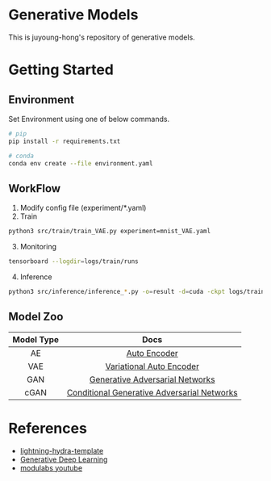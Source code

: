 # Generative Models

This is juyoung-hong's repository of generative models.

# Getting Started

## Environment

Set Environment using one of below commands.

```bash
# pip
pip install -r requirements.txt

# conda
conda env create --file environment.yaml
```

## WorkFlow

1. Modify config file (experiment/*.yaml)
2. Train
```bash
python3 src/train/train_VAE.py experiment=mnist_VAE.yaml
```
3. Monitoring
```bash
tensorboard --logdir=logs/train/runs
```
4. Inference
```bash
python3 src/inference/inference_*.py -o=result -d=cuda -ckpt logs/train/runs/2023-11-03_12-37-21/ckpt/model/epoch_29.pth
```

## Model Zoo

|Model Type|Docs|
|:---:|:---:|
|AE|[Auto Encoder](docs/AutoEncoder.md)|
|VAE|[Variational Auto Encoder](docs/VariationalAutoEncoder.md)|
|GAN|[Generative Adversarial Networks](docs/GAN.md)|
|cGAN|[Conditional Generative Adversarial Networks](docs/cGAN.md)|

# References

- [lightning-hydra-template](https://github.com/ashleve/lightning-hydra-template)
- [Generative Deep Learning](https://www.oreilly.com/library/view/generative-deep-learning/9781492041931/)
- [modulabs youtube](https://www.youtube.com/watch?v=vZdEGcLU_8U)
